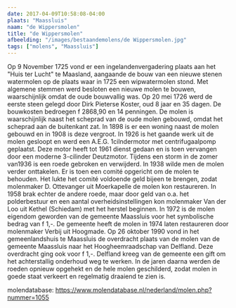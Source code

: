 ```yaml
---
date: 2017-04-09T10:58:08-04:00
plaats: "Maassluis"
naam: "de Wippersmolen"
title: "de Wippersmolen"
afbeelding: "/images/bestaandemolens/de Wippersmolen.jpg"
tags: ["molens", "Maassluis"]
---
```


Op 9 November 1725 vond er een ingelandenvergadering plaats aan het
"Huis ter Lucht"  te Maasland, aangaande de bouw van een nieuwe stenen
watermolen op de plaats waar in 1725 een wipwatermolen stond. Met
algemene stemmen werd besloten een nieuwe molen te bouwen,
waarschijnlijk omdat de oude bouwvallig was. Op 20 mei 1726 werd de
eerste steen gelegd door Dirk Pieterse Koster, oud 8 jaar en 35 dagen.
De bouwkosten bedroegen f 2868,90 en 14 penningen. De molen is
waarschijnlijk naast het scheprad van de oude molen gebouwd, omdat het
scheprad aan de buitenkant zat. In 1898 is er een woning naast de molen
gebouwd en in 1908 is deze vergroot. In 1926 is het gaande werk uit de
molen gesloopt en werd een A.E.G. 1cilndermotor met centrifugaalpomp
geplaatst. Deze motor heeft tot 1961 dienst gedaan en is toen vervangen
door een moderne 3-cilinder Deutzmotor. Tijdens een storm in de zomer
van1936 is een roede gebroken en verwijderd. In 1938 wilde men de molen
verder onttakelen. Er is toen een comité opgericht om de molen te
behouden. Het lukte het comité voldoende geld bijeen te brengen, zodat
molenmaker D. Ottevanger uit Moerkapelle de molen kon restaureren. In
1958 brak echter de andere roede, maar door geld van o.a. het
polderbestuur en een aantal overheidsinstellingen kon molenmaker Van der
Loo uit Kethel (Schiedam) met het herstel beginnen. In 1972 is de molen
eigendom geworden van de gemeente Maassluis voor het symbolische bedrag
van f 1,-. De gemeente heeft de molen in 1974 laten restaureren door
molenmaker Verbij uit Hoogmade. Op 26 oktober 1990 vond in het
gemeenlandshuis te Maassluis de overdracht plaats van de molen van de
gemeente Maassluis   naar het Hoogheemraadschap van Delfland. Deze
overdracht ging ook voor f 1,-. Delfland kreeg van de gemeente een gift
om het achterstallig onderhoud weg te werken. In de jaren daarna werden
de roeden opnieuw opgehekt en de hele molen geschilderd, zodat molen in
goede staat verkeert en regelmatig draaiend te zien is.

molendatabase: https://www.molendatabase.nl/nederland/molen.php?nummer=1055